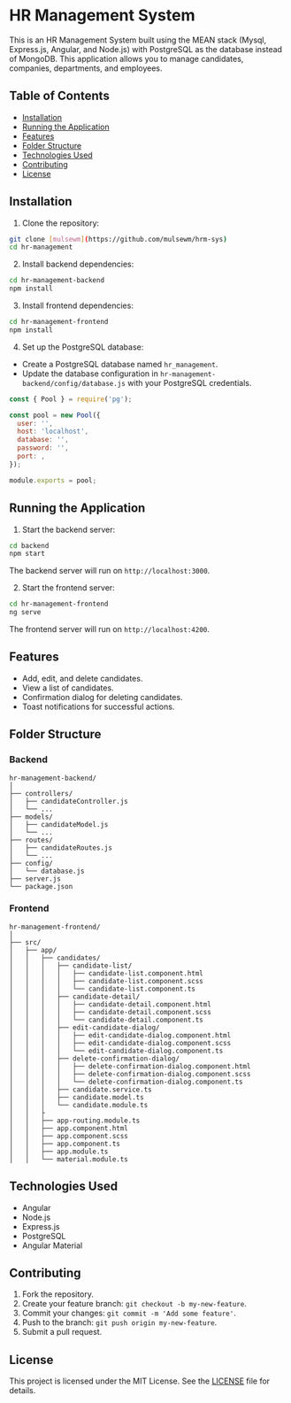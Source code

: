 
# HR Management System

This is an HR Management System built using the MEAN stack (Mysql, Express.js, Angular, and Node.js) with PostgreSQL as the database instead of MongoDB. This application allows you to manage candidates, companies, departments, and employees.

## Table of Contents

- [Installation](#installation)
- [Running the Application](#running-the-application)
- [Features](#features)
- [Folder Structure](#folder-structure)
- [Technologies Used](#technologies-used)
- [Contributing](#contributing)
- [License](#license)

## Installation

1. Clone the repository:

```bash
git clone [mulsewm](https://github.com/mulsewm/hrm-sys)
cd hr-management
```

2. Install backend dependencies:

```bash
cd hr-management-backend
npm install
```

3. Install frontend dependencies:

```bash
cd hr-management-frontend
npm install
```

4. Set up the PostgreSQL database:

- Create a PostgreSQL database named `hr_management`.
- Update the database configuration in `hr-management-backend/config/database.js` with your PostgreSQL credentials.

```javascript
const { Pool } = require('pg');

const pool = new Pool({
  user: '',
  host: 'localhost',
  database: '',
  password: '',
  port: ,
});

module.exports = pool;
```

## Running the Application

1. Start the backend server:

```bash
cd backend
npm start
```

The backend server will run on `http://localhost:3000`.

2. Start the frontend server:

```bash
cd hr-management-frontend
ng serve
```

The frontend server will run on `http://localhost:4200`.

## Features

- Add, edit, and delete candidates.
- View a list of candidates.
- Confirmation dialog for deleting candidates.
- Toast notifications for successful actions.

## Folder Structure

### Backend

```
hr-management-backend/
│
├── controllers/
│   ├── candidateController.js
│   └── ...
├── models/
│   ├── candidateModel.js
│   └── ...
├── routes/
│   ├── candidateRoutes.js
│   └── ...
├── config/
│   └── database.js
├── server.js
└── package.json
```

### Frontend

```
hr-management-frontend/
│
├── src/
│   ├── app/
│   │   ├── candidates/
│   │   │   ├── candidate-list/
│   │   │   │   ├── candidate-list.component.html
│   │   │   │   ├── candidate-list.component.scss
│   │   │   │   └── candidate-list.component.ts
│   │   │   ├── candidate-detail/
│   │   │   │   ├── candidate-detail.component.html
│   │   │   │   ├── candidate-detail.component.scss
│   │   │   │   └── candidate-detail.component.ts
│   │   │   ├── edit-candidate-dialog/
│   │   │   │   ├── edit-candidate-dialog.component.html
│   │   │   │   ├── edit-candidate-dialog.component.scss
│   │   │   │   └── edit-candidate-dialog.component.ts
│   │   │   ├── delete-confirmation-dialog/
│   │   │   │   ├── delete-confirmation-dialog.component.html
│   │   │   │   ├── delete-confirmation-dialog.component.scss
│   │   │   │   └── delete-confirmation-dialog.component.ts
│   │   │   ├── candidate.service.ts
│   │   │   ├── candidate.model.ts
│   │   │   └── candidate.module.ts
│   │   ├
│   │   ├── app-routing.module.ts
│   │   ├── app.component.html
│   │   ├── app.component.scss
│   │   ├── app.component.ts
│   │   ├── app.module.ts
│   │   └── material.module.ts
```

## Technologies Used

- Angular
- Node.js
- Express.js
- PostgreSQL
- Angular Material

## Contributing

1. Fork the repository.
2. Create your feature branch: `git checkout -b my-new-feature`.
3. Commit your changes: `git commit -m 'Add some feature'`.
4. Push to the branch: `git push origin my-new-feature`.
5. Submit a pull request.

## License

This project is licensed under the MIT License. See the [LICENSE](LICENSE) file for details.
```


